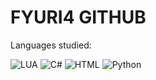 <h1>FYURI4 GITHUB</h1>
Languages studied:

![LUA](https://img.shields.io/badge/LUA-40%25-brightgreen)
![C#](https://img.shields.io/badge/C%23-10%25-red)
![HTML](https://img.shields.io/badge/HTML-50%25-orange)
![Python](https://img.shields.io/badge/Python-40%25-yellowgreen)


